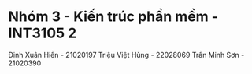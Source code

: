# Nhóm 3 - Kiến trúc phần mềm - INT3105 2
Đinh Xuân Hiền - 21020197
Triệu Việt Hùng - 22028069
Trần Minh Sơn - 21020390
